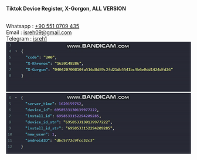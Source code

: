 <b>Tiktok Device Register, X-Gorgon, ALL VERSION</b><br/><br/>

Whatsapp : <a href="https://wa.me/905510709435">+90 551 0709 435</a></br>
Email : isreh09@gmail.com</br>
Telegram : <a href="https://t.me/isreh1">isreh1</a></br>
<img src="x-gorgon.gif"/>
<img src="device-register.gif"/>
